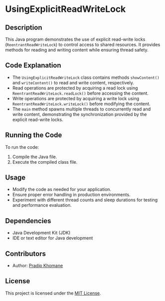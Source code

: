 # UsingExplicitReadWriteLock

## Description

This Java program demonstrates the use of explicit read-write locks (`ReentrantReadWriteLock`) to control access to
shared resources. It provides methods for reading and writing content while ensuring thread safety.

## Code Explanation

- The `UsingExplicitReadWriteLock` class contains methods `showContent()` and `writeContent()` to read and write
  content, respectively.
- Read operations are protected by acquiring a read lock using `ReentrantReadWriteLock.readLock()` before accessing the
  content.
- Write operations are protected by acquiring a write lock using `ReentrantReadWriteLock.writeLock()` before modifying
  the content.
- The `main` method spawns multiple threads to concurrently read and write content, demonstrating the synchronization
  provided by the explicit read-write locks.

## Running the Code

To run the code:

1. Compile the Java file.
2. Execute the compiled class file.

## Usage

- Modify the code as needed for your application.
- Ensure proper error handling in production environments.
- Experiment with different thread counts and sleep durations for testing and performance evaluation.

## Dependencies

- Java Development Kit (JDK)
- IDE or text editor for Java development

## Contributors

- Author: [Pradip Khomane](https://github.com/pradipkhomane)

## License

This project is licensed under the [MIT License](LICENSE).
